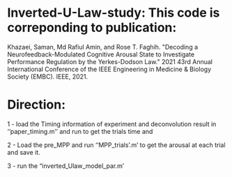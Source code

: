 # Inverted-U-Law-study: This code is correponding to publication:
Khazaei, Saman, Md Rafiul Amin, and Rose T. Faghih. 
"Decoding a Neurofeedback-Modulated Cognitive Arousal State to Investigate Performance Regulation by the Yerkes-Dodson Law."
2021 43rd Annual International Conference of the IEEE Engineering in Medicine & Biology Society (EMBC). IEEE, 2021.

# Direction:
1 - load the Timing information of experiment and deconvolution result in ‘’paper_timing.m’’ and run to get the trials time and 

2 - Load the pre_MPP and run ‘’MPP_trials’.m’ to get the arousal at each trial and save it.

3 - run the “inverted_Ulaw_model_par.m’
